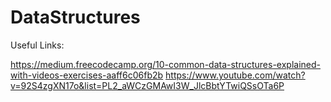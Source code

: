 # DataStructures

Useful Links:

https://medium.freecodecamp.org/10-common-data-structures-explained-with-videos-exercises-aaff6c06fb2b
https://www.youtube.com/watch?v=92S4zgXN17o&list=PL2_aWCzGMAwI3W_JlcBbtYTwiQSsOTa6P
